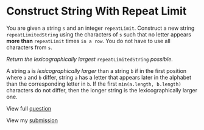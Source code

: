 # **Construct String With Repeat Limit**

You are given a string `s` and an integer `repeatLimit`. Construct a new string `repeatLimitedString` using the characters of `s` such that no letter appears **more than** `repeatLimit` times `in a row`. You do not have to use all characters from `s`.

_Return the *lexicographically largest*_ `repeatLimitedString` _possible._

A string `a` is _lexicographically larger_ than a string `b` if in the first position where `a` and `b` differ, string `a` has a letter that appears later in the alphabet than the corresponding letter in `b`. If the first `min(a.length, b.length)` characters do not differ, then the longer string is the lexicographically larger one.

View full [question](https://leetcode.com/problems/construct-string-with-repeat-limit?envType=daily-question&envId=2024-12-17)

View my [submission](https://leetcode.com/problems/construct-string-with-repeat-limit/submissions/1481257065)

